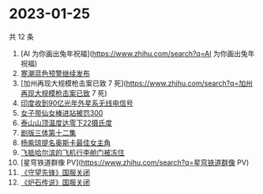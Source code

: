 # 2023-01-25

共 12 条

<!-- BEGIN -->
<!-- 最后更新时间 Wed Jan 25 2023 13:03:18 GMT+0800 (China Standard Time) -->

1. [AI 为你画出兔年祝福](https://www.zhihu.com/search?q=AI 为你画出兔年祝福)
1. [寒潮蓝色预警继续发布](https://www.zhihu.com/search?q=寒潮蓝色预警继续发布)
1. [加州再现大规模枪击案已致 7
   死](https://www.zhihu.com/search?q=加州再现大规模枪击案已致 7 死)
1. [印度收到90亿光年外星系无线电信号](https://www.zhihu.com/search?q=印度收到90亿光年外星系无线电信号)
1. [女子带仙女棒进站被罚300](https://www.zhihu.com/search?q=女子带仙女棒进站被罚300)
1. [泰山山顶温度达零下22摄氏度](https://www.zhihu.com/search?q=泰山山顶温度达零下22摄氏度)
1. [剧版三体第十二集](https://www.zhihu.com/search?q=剧版三体第十二集)
1. [杨紫琼提名奥斯卡最佳女主角](https://www.zhihu.com/search?q=杨紫琼提名奥斯卡最佳女主角)
1. [飞抵哈尔滨的飞机行李舱门被冻住](https://www.zhihu.com/search?q=飞抵哈尔滨的飞机行李舱门被冻住)
1. [星穹铁道群像 PV](https://www.zhihu.com/search?q=星穹铁道群像 PV)
1. [《守望先锋》国服关闭](https://www.zhihu.com/search?q=《守望先锋》国服关闭)
1. [《炉石传说》国服关闭](https://www.zhihu.com/search?q=《炉石传说》国服关闭)

<!-- END -->
